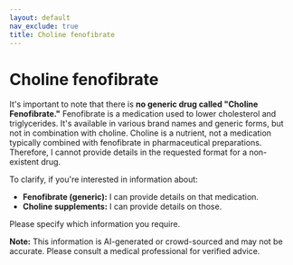 ```yaml
---
layout: default
nav_exclude: true
title: Choline fenofibrate
---
```


# Choline fenofibrate

It's important to note that there is **no generic drug called "Choline Fenofibrate."**  Fenofibrate is a medication used to lower cholesterol and triglycerides. It's available in various brand names and generic forms, but not in combination with choline. Choline is a nutrient, not a medication typically combined with fenofibrate in pharmaceutical preparations.  Therefore, I cannot provide details in the requested format for a non-existent drug.

To clarify, if you're interested in information about:

* **Fenofibrate (generic):** I can provide details on that medication.
* **Choline supplements:** I can provide details on those.

Please specify which information you require.


**Note:** This information is AI-generated or crowd-sourced and may not be accurate. Please consult a medical professional for verified advice.
